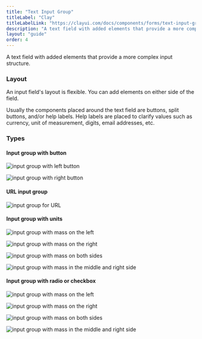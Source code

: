 ```yaml
---
title: "Text Input Group"
titleLabel: "Clay"
titleLabelLink: "https://clayui.com/docs/components/forms/text-input-group.html"
description: "A text field with added elements that provide a more complex input structure."
layout: "guide"
order: 4
---
```


<div class="page-description">A text field with added elements that provide a more complex input structure.</div>

### Layout
An input field's layout is flexible. You can add elements on either side of the field.

Usually the components placed around the text field are buttons, split buttons, and/or help labels. Help labels are placed to clarify values such as currency, unit of measurement, digits, email addresses, etc.

### Types

#### Input group with button

![input group with left button](/lexicon/images/InputGroupButtonLeft.jpg)

![input group with right button](/lexicon/images/InputGroupButtonRight.jpg)

#### URL input group

![input group for URL](/lexicon/images/InputGroupUrl.jpg)

#### Input group with units

![input group with mass on the left](/lexicon/images/InputGroupAddonLeftPlaceholder.jpg)

![input group with mass on the right](/lexicon/images/InputGroupAddonRight.jpg)

![input group with mass on both sides](/lexicon/images/InputGroupAddonLeftAddonRight.jpg)

![input group with mass in the middle and right side](/lexicon/images/InputGroupInsert.jpg)


#### Input group with radio or checkbox

![input group with mass on the left](/lexicon/images/InputGroupCheckboxLeft.jpg)

![input group with mass on the right](/lexicon/images/InputGroupCheckboxLeftActive.jpg)

![input group with mass on both sides](/lexicon/images/InputGroupRadioLeft.jpg)

![input group with mass in the middle and right side](/lexicon/images/InputGroupRadioLeftActive.jpg)

